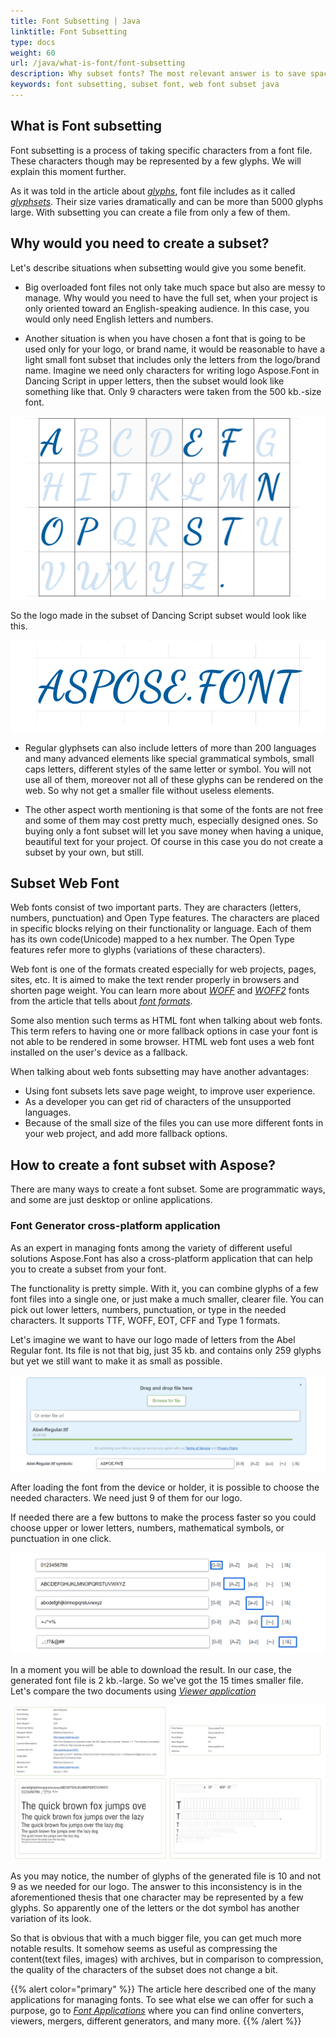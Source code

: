 ```yaml
---
title: Font Subsetting | Java
linktitle: Font Subsetting
type: docs
weight: 60
url: /java/what-is-font/font-subsetting
description: Why subset fonts? The most relevant answer is to save space, as when subsetting you can make the font file smaller many times. Such files are less messy to work with too.
keywords: font subsetting, subset font, web font subset java
---
```


## What is Font subsetting ##

Font subsetting is a process of taking specific characters from a font file. These characters though may be represented by a few glyphs. We will explain this moment further.

As it was told in the article about [*glyphs*](https://docs.aspose.com/font/java/what-is-font/glyph/), font file includes as it called [*glyphsets*](https://docs.aspose.com/font/java/what-is-font/glyph/#glyphsets). Their size varies dramatically and can be more than 5000 glyphs large. With subsetting you can create a file from only a few of them.

## Why would you need to create a subset? ##

Let's describe situations when subsetting would give you some benefit.

- Big overloaded font files not only take much space but also are messy to manage. Why would you need to have the full set, when your project is only oriented toward an English-speaking audience. In this case, you would only need English letters and numbers.

- Another situation is when you have chosen a font that is going to be used only for your logo, or brand name, it would be reasonable to have a light small font subset that includes only the letters from the logo/brand name. Imagine we need only characters for writing logo Aspose.Font in Dancing Script in upper letters, then the subset would look like something like that. Only 9 characters were taken from the 500 kb.-size font.

![A simplified image of font subset](font-subset.png)

So the logo made in the subset of Dancing Script subset would look like this.

![Logo from the glyphs of the generated subset](logo.png)

- Regular glyphsets can also include letters of more than 200 languages  and many advanced elements like special grammatical symbols, small caps letters, different styles of the same letter or symbol. You will not use all of them, moreover not all of these glyphs can be rendered on the web. So why not get a smaller file without useless elements.

- The other aspect worth mentioning is that some of the fonts are not free and some of them may cost pretty much, especially designed ones. So buying only a font subset will let you save money when having a unique, beautiful text for your project. Of course in this case you do not create a subset by your own, but still.

## Subset Web Font ##

Web fonts consist of two important parts. They are characters (letters, numbers, punctuation) and Open Type features. 
The characters are placed in specific blocks relying on their functionality or language. Each of them has its own code(Unicode) mapped to a hex number.
The Open Type features refer more to glyphs (variations of these characters). 
 
Web font is one of the formats created especially for web projects, pages, sites, etc. It is aimed to make the text render properly in browsers and shorten page weight. You can learn more about [*WOFF*](https://docs.aspose.com/font/java/what-is-font/font-formats/#web-open-font-format) and [*WOFF2*](https://docs.aspose.com/font/java/what-is-font/font-formats/#web-open-font-format-2) fonts from the article that tells about [*font formats*](https://docs.aspose.com/font/java/what-is-font/font-formats/).

Some also mention such terms as HTML font when talking about web fonts. This term refers to having one or more fallback options in case your font is not able to be rendered in some browser. HTML web font uses a web font installed on the user's device as a fallback.

When talking about web fonts subsetting may have another advantages:
- Using font subsets lets save page weight, to improve user experience.
- As a developer you can get rid of characters of the unsupported languages.
- Because of the small size of the files you can use more different fonts in your web project, and add more fallback options.

## How to create a font subset with Aspose? ##

There are many ways to create a font subset. Some are programmatic ways, and some are just desktop or online applications.

### Font Generator cross-platform application ###

As an expert in managing fonts among the variety of different useful solutions Aspose.Font has also a cross-platform application that can help you to create a subset from your font.

The functionality is pretty simple. With it, you can combine glyphs of a few font files into a single one, or just make a much smaller, clearer file. You can pick out lower letters, numbers, punctuation, or type in the needed characters. It supports TTF, WOFF, EOT, CFF and Type 1 formats.

Let's imagine we want to have our logo made of letters from the Abel Regular font. Its file is not that big, just 35 kb. and contains only 259 glyphs but yet we still want to make it as small as possible.

![Picking needed characters from a font](picking-characters.png)

After loading the font from the device or holder, it is possible to choose the needed characters. We need just 9 of them for our logo.

If needed there are a few buttons to make the process faster so you could choose upper or lower letters, numbers, mathematical symbols, or punctuation in one click.

![Subsetting options of the application](subsetting-options.png)

In a moment you will be able to download the result. In our case, the generated font file is 2 kb.-large. So we've got the 15 times smaller file.
Let's compare the two documents using [*Viewer application*](https://products.aspose.app/font/viewer)

![Comparison of two font files](files-comparison.png)

As you may notice, the number of glyphs of the generated file is 10 and not 9 as we needed for our logo. The answer to this inconsistency is in the aforementioned thesis that one character may be represented by a few glyphs. So apparently one of the letters or the dot symbol has another variation of its look.

So that is obvious that with a much bigger file, you can get much more notable results. It somehow seems as useful as compressing the content(text files, images) with archives, but in comparison to compression, the quality of the characters of the subset does not change a bit.

{{% alert color="primary" %}}
The article here described one of the many applications for managing fonts. To see what else we can offer for such a purpose, go to [*Font Applications*](https://products.aspose.app/font/applications) where you can find online converters, viewers, mergers, different generators, and many more.
{{% /alert %}}






